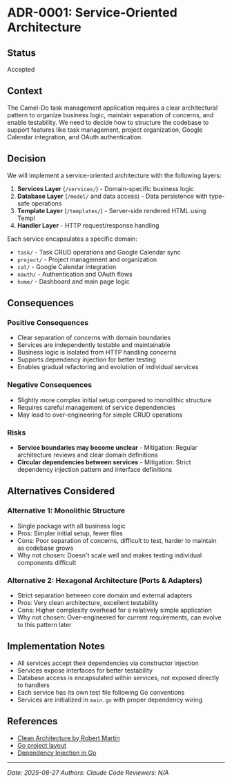 # ADR-0001: Service-Oriented Architecture

## Status
Accepted

## Context
The Camel-Do task management application requires a clear architectural pattern to organize business logic, maintain separation of concerns, and enable testability. We need to decide how to structure the codebase to support features like task management, project organization, Google Calendar integration, and OAuth authentication.

## Decision
We will implement a service-oriented architecture with the following layers:

1. **Services Layer** (`/services/`) - Domain-specific business logic
2. **Database Layer** (`/model/` and data access) - Data persistence with type-safe operations
3. **Template Layer** (`/templates/`) - Server-side rendered HTML using Templ
4. **Handler Layer** - HTTP request/response handling

Each service encapsulates a specific domain:
- `task/` - Task CRUD operations and Google Calendar sync
- `project/` - Project management and organization  
- `cal/` - Google Calendar integration
- `oauth/` - Authentication and OAuth flows
- `home/` - Dashboard and main page logic

## Consequences

### Positive Consequences
- Clear separation of concerns with domain boundaries
- Services are independently testable and maintainable
- Business logic is isolated from HTTP handling concerns
- Supports dependency injection for better testing
- Enables gradual refactoring and evolution of individual services

### Negative Consequences
- Slightly more complex initial setup compared to monolithic structure
- Requires careful management of service dependencies
- May lead to over-engineering for simple CRUD operations

### Risks
- **Service boundaries may become unclear** - Mitigation: Regular architecture reviews and clear domain definitions
- **Circular dependencies between services** - Mitigation: Strict dependency injection pattern and interface definitions

## Alternatives Considered

### Alternative 1: Monolithic Structure
- Single package with all business logic
- Pros: Simpler initial setup, fewer files
- Cons: Poor separation of concerns, difficult to test, harder to maintain as codebase grows
- Why not chosen: Doesn't scale well and makes testing individual components difficult

### Alternative 2: Hexagonal Architecture (Ports & Adapters)
- Strict separation between core domain and external adapters
- Pros: Very clean architecture, excellent testability
- Cons: Higher complexity overhead for a relatively simple application
- Why not chosen: Over-engineered for current requirements, can evolve to this pattern later

## Implementation Notes
- All services accept their dependencies via constructor injection
- Services expose interfaces for better testability
- Database access is encapsulated within services, not exposed directly to handlers
- Each service has its own test file following Go conventions
- Services are initialized in `main.go` with proper dependency wiring

## References
- [Clean Architecture by Robert Martin](https://blog.cleancoder.com/uncle-bob/2012/08/13/the-clean-architecture.html)
- [Go project layout](https://github.com/golang-standards/project-layout)
- [Dependency Injection in Go](https://blog.drewolson.org/dependency-injection-in-go)

---
*Date: 2025-08-27*
*Authors: Claude Code*
*Reviewers: N/A*